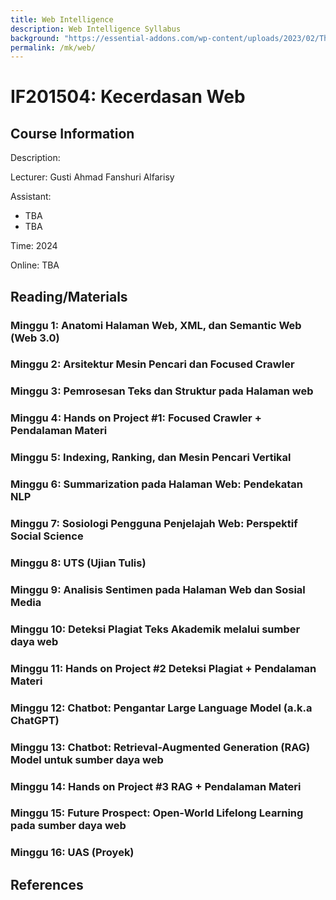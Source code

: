 ```yaml
---
title: Web Intelligence
description: Web Intelligence Syllabus
background: "https://essential-addons.com/wp-content/uploads/2023/02/The-Role-of-AI-in-Modern-Web-Design-Things-You-Need-to-know.png"
permalink: /mk/web/
---
```


# IF201504: Kecerdasan Web

## Course Information

Description: 


Lecturer: Gusti Ahmad Fanshuri Alfarisy

Assistant:

- TBA
- TBA

Time: 2024

Online: TBA

## Reading/Materials

### Minggu 1: Anatomi Halaman Web, XML, dan Semantic Web (Web 3.0)

### Minggu 2: Arsitektur Mesin Pencari dan Focused Crawler

### Minggu 3: Pemrosesan Teks dan Struktur pada Halaman web

### Minggu 4: Hands on Project #1: Focused Crawler + Pendalaman Materi

### Minggu 5: Indexing, Ranking, dan Mesin Pencari Vertikal

### Minggu 6: Summarization pada Halaman Web: Pendekatan NLP

### Minggu 7: Sosiologi Pengguna Penjelajah Web: Perspektif Social Science

### Minggu 8: UTS (Ujian Tulis)

### Minggu 9: Analisis Sentimen pada Halaman Web dan Sosial Media

### Minggu 10: Deteksi Plagiat Teks Akademik melalui sumber daya web

### Minggu 11: Hands on Project #2 Deteksi Plagiat + Pendalaman Materi

### Minggu 12: Chatbot: Pengantar Large Language Model (a.k.a ChatGPT)

### Minggu 13: Chatbot: Retrieval-Augmented Generation (RAG) Model untuk sumber daya web

### Minggu 14: Hands on Project #3 RAG + Pendalaman Materi

### Minggu 15: Future Prospect: Open-World Lifelong Learning pada sumber daya web

### Minggu 16: UAS (Proyek)

## References
